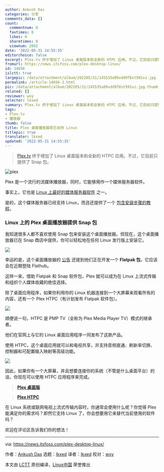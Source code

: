 ```yaml
---
author: Ankush Das
categories: 分享
comments_data: []
count:
  commentnum: 0
  favtimes: 0
  likes: 0
  sharetimes: 0
  viewnum: 2692
date: '2022-05-31 14:55:35'
editorchoice: false
excerpt: Plex.tv 终于增加了 Linux 桌面版本和全新的 HTPC 应用。不过，它目前只提供了 Snap 包。
fromurl: https://news.itsfoss.com/plex-desktop-linux/
id: 14656
islctt: true
largepic: /data/attachment/album/202205/31/145535a89vdd9f8st991vz.jpg
permalink: /article-14656-1.html
pic: /data/attachment/album/202205/31/145535a89vdd9f8st991vz.jpg.thumb.jpg
related: []
reviewer: wxy
selector: lkxed
summary: Plex.tv 终于增加了 Linux 桌面版本和全新的 HTPC 应用。不过，它目前只提供了 Snap 包。
tags:
- Plex.tv
- 播放器
thumb: false
title: Plex 桌面播放器现已支持 Linux
titlepic: true
translator: lkxed
updated: '2022-05-31 14:55:35'
---
```



> 
> [Plex.tv](http://Plex.tv) 终于增加了 Linux 桌面版本和全新的 HTPC 应用。不过，它目前只提供了 Snap 包。
> 
> 
> 


![plex](/data/attachment/album/202205/31/145535a89vdd9f8st991vz.jpg)


Plex 是一个流行的流媒体播放器，同时，它能够用作一个媒体服务器软件。


事实上，它也是 [Linux 上最好的媒体服务器软件](https://itsfoss.com/best-linux-media-server/) 之一。


是的，这个媒体服务器已经支持 Linux，而且还提供了一个 [包含安装步骤的教程](https://itsfoss.com/install-plex-ubuntu/)。


### Linux 上的 Plex 桌面播放器提供 Snap 包


我知道很多人都不喜欢使用 Snap 包来安装这个桌面播放器。但现在，这个桌面播放器已在 Snap 商店中提供，你可以轻松地在任何 Linux 发行版上安装它。


![](/data/attachment/album/202205/31/145535hz4hawcw9zazyxy4.jpg)


幸运的是，这个桌面播放器的 [公告](https://www.plex.tv/blog/way-to-be-htpc/) 还提到他们正在开发一个 **Flatpak 包**，它应该会在近期登陆 Flathub。


这样一来，借助 Flatpak 和 Snap 软件包，Plex 就可以成为在 Linux 上流式传输和组织个人媒体收藏的绝佳选择。


除了桌面应用程序，如果你利用你的 Linux 机器连接到一个大屏幕来观看所有的内容，还有一个 Plex HTPC（有计划发布 Flatpak 软件包）。


![](/data/attachment/album/202205/31/145536cqpgkgt8onkt8qmm.jpg)


顺便说一句，HTPC 是 PMP TV（全称为 Plex Media Player TV）模式的继承者。


他们在官网上与它的 Linux 桌面应用程序一同发布了这款产品。


使用 HTPC，这个桌面应用就可以和电视共享，并支持音频直通、刷新率切换、控制器和可配置输入映射等高级功能。


![](/data/attachment/album/202205/31/145536ksh9sap5qgssshee.jpg)


因此，如果你有一个大屏幕，并且想要连接你的系统（不管是什么桌面平台）的话，你现在可以使用 HTPC 应用程序来完成。



> 
> **[Plex 桌面版](https://snapcraft.io/plex-desktop)**
> 
> 
> 



> 
> **[Plex HTPC](https://snapcraft.io/plex-htpc)**
> 
> 
> 


在 Linux 系统或联网电视上流式传输内容时，你通常会使用什么呢？你觉得 Plex 能满足你的需求吗？即然它支持 Linux 了，你会想要用它来替代当前使用的软件吗？


欢迎在评论区告诉我们你的想法！




---


via: <https://news.itsfoss.com/plex-desktop-linux/>


作者：[Ankush Das](https://news.itsfoss.com/author/ankush/) 选题：[lkxed](https://github.com/lkxed) 译者：[lkxed](https://github.com/lkxed) 校对：[wxy](https://github.com/wxy)


本文由 [LCTT](https://github.com/LCTT/TranslateProject) 原创编译，[Linux中国](https://linux.cn/) 荣誉推出
